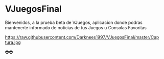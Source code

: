 # VJuegosFinal

 Bienvenidos, a la prueba beta de VJuegos, aplicacion donde podras mantenerte informado de noticias de tus Juegos u Consolas Favoritas
 
https://raw.githubusercontent.com/Darknees1997/VJuegosFinal/master/Captura.jpg

👽👽

